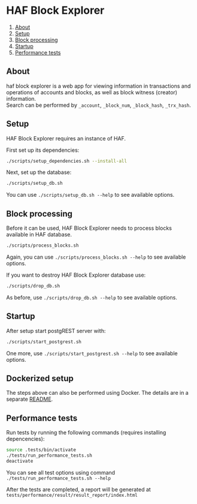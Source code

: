 # HAF Block Explorer

1. [About](#about)
1. [Setup](#setup)
1. [Block processing](#block-processing)
1. [Startup](#startup)
1. [Performance tests](#performance-tests)

## About

haf block explorer is a web app for viewing information in transactions and operations of accounts and blocks, as well as block witness (creator) information.  
Search can be performed by `_account`, `_block_num`, `_block_hash`, `_trx_hash`.

## Setup

HAF Block Explorer requires an instance of HAF.

First set up its dependencies:

```bash
./scripts/setup_dependencies.sh --install-all
```

Next, set up the database:

```bash
./scripts/setup_db.sh
```

You can use `./scripts/setup_db.sh --help` to see available options.

## Block processing

Before it can be used, HAF Block Explorer needs to process blocks available in HAF database.

```bash
./scripts/process_blocks.sh
```

Again, you can use `./scripts/process_blocks.sh --help` to see available options.

If you want to destroy HAF Block Explorer database use:

```bash
./scripts/drop_db.sh
```

As before, use `./scripts/drop_db.sh --help` to see available options.

## Startup

After setup start postgREST server with:

```bash
./scripts/start_postgrest.sh
```

One more, use `./scripts/start_postgrest.sh --help` to see available options.

## Dockerized setup

The steps above can also be performed using Docker. The details are in a separate [README](docker/README.md).

## Performance tests

Run tests by running the following commands (requires installing depencencies):

```bash
source .tests/bin/activate
./tests/run_performance_tests.sh
deactivate
```

You can see all test options using command `./tests/run_performance_tests.sh --help`

After the tests are completed, a report will be generated at `tests/performance/result/result_report/index.html`
